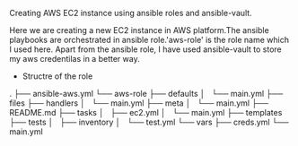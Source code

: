 Creating AWS EC2 instance using ansible roles and ansible-vault.
  
Here we are creating a new EC2 instance in AWS platform.The ansible playbooks are orchestrated in ansible role.'aws-role' is the role name which I used here. Apart from the ansible role, I have used ansible-vault to store my aws credentilas in a better way.

* Structre of the role

.
├── ansible-aws.yml
└── aws-role
    ├── defaults
    │   └── main.yml
    ├── files
    ├── handlers
    │   └── main.yml
    ├── meta
    │   └── main.yml
    ├── README.md
    ├── tasks
    │   ├── ec2.yml
    │   └── main.yml
    ├── templates
    ├── tests
    │   ├── inventory
    │   └── test.yml
    └── vars
        ├── creds.yml
        └── main.yml






